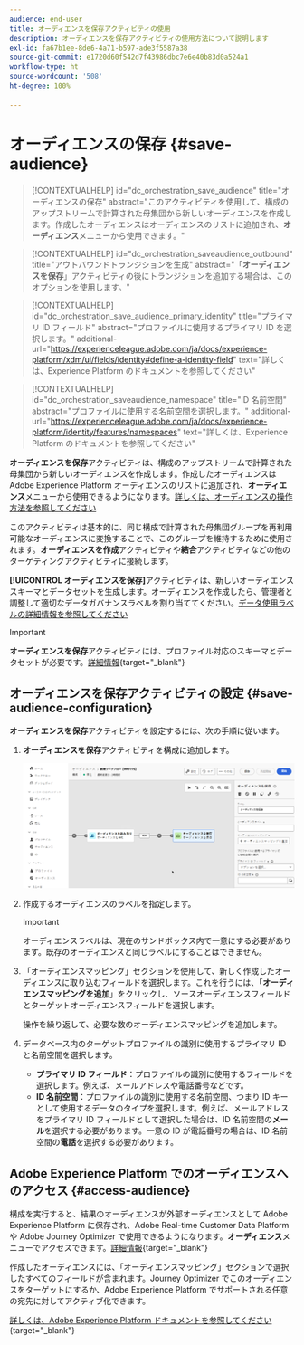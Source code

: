 ```yaml
---
audience: end-user
title: オーディエンスを保存アクティビティの使用
description: オーディエンスを保存アクティビティの使用方法について説明します
exl-id: fa67b1ee-8de6-4a71-b597-ade3f5587a38
source-git-commit: e1720d60f542d7f43986dbc7e6e40b83d0a524a1
workflow-type: ht
source-wordcount: '508'
ht-degree: 100%

---
```


# オーディエンスの保存 {#save-audience}

>[!CONTEXTUALHELP]
>id="dc_orchestration_save_audience"
>title="オーディエンスの保存"
>abstract="このアクティビティを使用して、構成のアップストリームで計算された母集団から新しいオーディエンスを作成します。作成したオーディエンスはオーディエンスのリストに追加され、**オーディエンス**&#x200B;メニューから使用できます。"

>[!CONTEXTUALHELP]
>id="dc_orchestration_saveaudience_outbound"
>title="アウトバウンドトランジションを生成"
>abstract="「**オーディエンスを保存**」アクティビティの後にトランジションを追加する場合は、このオプションを使用します。"

>[!CONTEXTUALHELP]
>id="dc_orchestration_save_audience_primary_identity"
>title="プライマリ ID フィールド"
>abstract="プロファイルに使用するプライマリ ID を選択します。"
>additional-url="https://experienceleague.adobe.com/ja/docs/experience-platform/xdm/ui/fields/identity#define-a-identity-field" text="詳しくは、Experience Platform のドキュメントを参照してください"

>[!CONTEXTUALHELP]
>id="dc_orchestration_saveaudience_namespace"
>title="ID 名前空間"
>abstract="プロファイルに使用する名前空間を選択します。"
>additional-url="https://experienceleague.adobe.com/ja/docs/experience-platform/identity/features/namespaces" text="詳しくは、Experience Platform のドキュメントを参照してください"

**オーディエンスを保存**&#x200B;アクティビティは、構成のアップストリームで計算された母集団から新しいオーディエンスを作成します。作成したオーディエンスは Adobe Experience Platform オーディエンスのリストに追加され、**オーディエンス**&#x200B;メニューから使用できるようになります。[詳しくは、オーディエンスの操作方法を参照してください](../../start/audiences.md)

このアクティビティは基本的に、同じ構成で計算された母集団グループを再利用可能なオーディエンスに変換することで、このグループを維持するために使用されます。**オーディエンスを作成**&#x200B;アクティビティや&#x200B;**結合**&#x200B;アクティビティなどの他のターゲティングアクティビティに接続します。

**[!UICONTROL オーディエンスを保存]**&#x200B;アクティビティは、新しいオーディエンススキーマとデータセットを生成します。オーディエンスを作成したら、管理者と調整して適切なデータガバナンスラベルを割り当ててください。[データ使用ラベルの詳細情報を参照してください](https://experienceleague.adobe.com/ja/docs/experience-platform/data-governance/labels/user-guide)

>[!IMPORTANT]
>
>**オーディエンスを保存**&#x200B;アクティビティには、プロファイル対応のスキーマとデータセットが必要です。[詳細情報](https://experienceleague.adobe.com/ja/docs/experience-platform/catalog/datasets/user-guide#enable-profile){target="_blank"}

## オーディエンスを保存アクティビティの設定 {#save-audience-configuration}

**オーディエンスを保存**&#x200B;アクティビティを設定するには、次の手順に従います。

1. **オーディエンスを保存**&#x200B;アクティビティを構成に追加します。

   ![](../assets/save-audience.png)

1. 作成するオーディエンスのラベルを指定します。

   >[!IMPORTANT]
   >
   >オーディエンスラベルは、現在のサンドボックス内で一意にする必要があります。既存のオーディエンスと同じラベルにすることはできません。

1. 「オーディエンスマッピング」セクションを使用して、新しく作成したオーディエンスに取り込むフィールドを選択します。これを行うには、「**オーディエンスマッピングを追加**」をクリックし、ソースオーディエンスフィールドとターゲットオーディエンスフィールドを選択します。

   操作を繰り返して、必要な数のオーディエンスマッピングを追加します。

1. データベース内のターゲットプロファイルの識別に使用するプライマリ ID と名前空間を選択します。

   * **プライマリ ID フィールド**：プロファイルの識別に使用するフィールドを選択します。例えば、メールアドレスや電話番号などです。
   * **ID 名前空間**：プロファイルの識別に使用する名前空間、つまり ID キーとして使用するデータのタイプを選択します。例えば、メールアドレスをプライマリ ID フィールドとして選択した場合は、ID 名前空間の&#x200B;**メール**&#x200B;を選択する必要があります。一意の ID が電話番号の場合は、ID 名前空間の&#x200B;**電話**&#x200B;を選択する必要があります。

## Adobe Experience Platform でのオーディエンスへのアクセス {#access-audience}

構成を実行すると、結果のオーディエンスが外部オーディエンスとして Adobe Experience Platform に保存され、Adobe Real-time Customer Data Platform や Adobe Journey Optimizer で使用できるようになります。**オーディエンス**&#x200B;メニューでアクセスできます。[詳細情報](https://experienceleague.adobe.com/ja/docs/experience-platform/segmentation/ui/audience-portal){target="_blank"}

作成したオーディエンスには、「オーディエンスマッピング」セクションで選択したすべてのフィールドが含まれます。Journey Optimizer でこのオーディエンスをターゲットにするか、Adobe Experience Platform でサポートされる任意の宛先に対してアクティブ化できます。

[詳しくは、Adobe Experience Platform ドキュメントを参照してください](https://experienceleague.adobe.com/ja/docs/experience-platform/segmentation/ui/audience-portal){target="_blank"}

<!--

## Example{#save-audience-example}

The following example illustrates a simple audience update from targeting. A scheduler is added to run the workflow once a month. A query recovers all the profiles subscribed to the different application services available. The **Save audience** activity updates the audience by deleting profiles that have unsubscribed from the service since the last workflow execution and by adding the newly subscribed profiles.
-->
